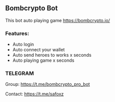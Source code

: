 ## Bombcrypto Bot
This bot auto playing game https://bombcrypto.io/

### Features:
 - Auto login
 - Auto connect your wallet
 - Auto send heroes to works  x seconds
 - Auto playing game x seconds


### TELEGRAM
  Group: https://t.me/bombcrypto_pro_bot
  
  Contact: https://t.me/safoxz
